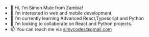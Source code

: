 - 👋 Hi, I’m Simon Mule from Zambia!
- 👀 I’m interested in web and mobile development.
- 🌱 I’m currently learning Advanced React,Typescript and Python
- 💞️ I’m looking to collaborate on React and Python projects.
- 📫 You can reach me via simycodes@gmail.com

<!---
simycodes/simycodes is a ✨ special ✨ repository because its `README.md` (this file) appears on your GitHub profile.
You can click the Preview link to take a look at your changes.
--->
